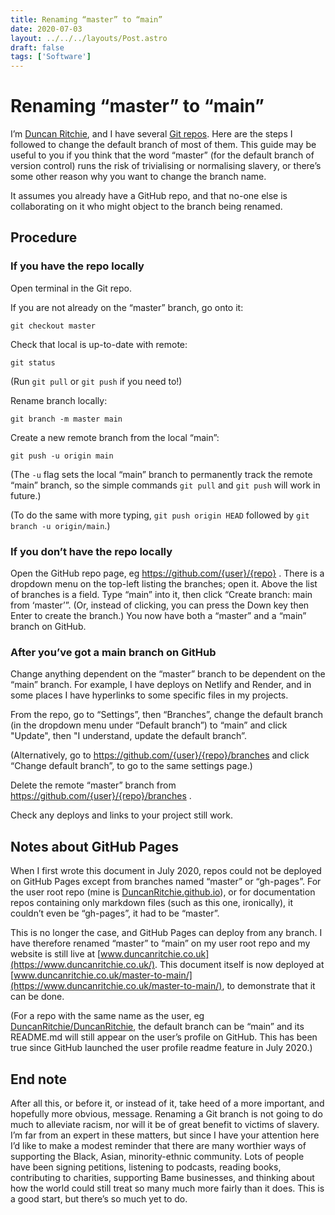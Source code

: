 ```yaml
---
title: Renaming “master” to “main”
date: 2020-07-03
layout: ../../../layouts/Post.astro
draft: false
tags: ['Software']
---
```


# Renaming “master” to “main”

I’m [Duncan Ritchie](https://www.duncanritchie.co.uk/), and I have several [Git repos](https://github.com/DuncanRitchie). Here are the steps I followed to change the default branch of most of them. This guide may be useful to you if you think that the word “master” (for the default branch of version control) runs the risk of trivialising or normalising slavery, or there’s some other reason why you want to change the branch name.

It assumes you already have a GitHub repo, and that no-one else is collaborating on it who might object to the branch being renamed.

## Procedure

### If you have the repo locally

Open terminal in the Git repo.

If you are not already on the “master” branch, go onto it:

`git checkout master`

Check that local is up-to-date with remote:

`git status`

(Run `git pull` or `git push` if you need to!)

Rename branch locally:

`git branch -m master main`

Create a new remote branch from the local “main”:

`git push -u origin main`

(The `-u` flag sets the local “main” branch to permanently track the remote “main” branch, so the simple commands `git pull` and `git push` will work in future.)

(To do the same with more typing, `git push origin HEAD` followed by `git branch -u origin/main`.)

### If you don’t have the repo locally

Open the GitHub repo page, eg https://github.com/{user}/{repo} . There is a dropdown menu on the top-left listing the branches; open it. Above the list of branches is a field. Type “main” into it, then click “Create branch: main from ‘master’”. (Or, instead of clicking, you can press the Down key then Enter to create the branch.) You now have both a “master” and a “main” branch on GitHub.

### After you’ve got a main branch on GitHub

Change anything dependent on the “master” branch to be dependent on the “main” branch. For example, I have deploys on Netlify and Render, and in some places I have hyperlinks to some specific files in my projects.

From the repo, go to “Settings”, then “Branches”, change the default branch (in the dropdown menu under “Default branch”) to “main” and click "Update", then "I understand, update the default branch”.

(Alternatively, go to https://github.com/{user}/{repo}/branches and click “Change default branch”, to go to the same settings page.)

Delete the remote “master” branch from https://github.com/{user}/{repo}/branches .

Check any deploys and links to your project still work.

## Notes about GitHub Pages

When I first wrote this document in July 2020, repos could not be deployed on GitHub Pages except from branches named “master” or “gh-pages”. For the user root repo (mine is [DuncanRitchie.github.io](https://github.com/DuncanRitchie/DuncanRitchie.github.io)), or for documentation repos containing only markdown files (such as this one, ironically), it couldn’t even be “gh-pages”, it had to be “master”.

This is no longer the case, and GitHub Pages can deploy from any branch. I have therefore renamed “master” to “main” on my user root repo and my website is still live at [www.duncanritchie.co.uk](https://www.duncanritchie.co.uk/). This document itself is now deployed at [www.duncanritchie.co.uk/master-to-main/](https://www.duncanritchie.co.uk/master-to-main/), to demonstrate that it can be done.

(For a repo with the same name as the user, eg [DuncanRitchie/DuncanRitchie](https://github.com/DuncanRitchie/DuncanRitchie), the default branch can be “main” and its README.md will still appear on the user’s profile on GitHub. This has been true since GitHub launched the user profile readme feature in July 2020.)

## End note

After all this, or before it, or instead of it, take heed of a more important, and hopefully more obvious, message. Renaming a Git branch is not going to do much to alleviate racism, nor will it be of great benefit to victims of slavery. I’m far from an expert in these matters, but since I have your attention here I’d like to make a modest reminder that there are many worthier ways of supporting the Black, Asian, minority-ethnic community. Lots of people have been signing petitions, listening to podcasts, reading books, contributing to charities, supporting Bame businesses, and thinking about how the world could still treat so many much more fairly than it does. This is a good start, but there’s so much yet to do.
